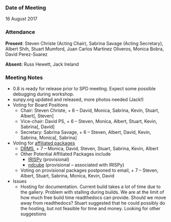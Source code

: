 ### Date of Meeting

16 August 2017

### Attendance

**Present**: Steven Christe (Acting Chair), Sabrina Savage (Acting Secretary), Albert Shih, Stuart Mumford, Juan Carlos Martinez Oliveros, Monica Bobra, David Perez-Suarez

**Absent:** Russ Hewett, Jack Ireland

### Meeting Notes

* 0.8 is ready for release prior to SPD meeting. Expect some possible debugging during workshop.
* sunpy.org updated and released, more photos needed (Jack!)
* Voting for Board Positions
  * Chair:  Steven Christe, + 6 – David, Monica, Sabrina, Kevin, Stuart, Albert[, Steven]
  * Vice-chair: David PS, + 6 – Steven, Monica, Albert, Stuart, Kevin, Sabrina[, David]
  * Secretary:  Sabrina Savage, + 6 – Steven, Albert, David, Kevin, Sabrina, Monica[, Sabrina]
* Voting for [affiliated packages](https://github.com/sunpy/sunpy-SEP/blob/master/SEP-0004.md)
  * [DRMS](https://github.com/kbg/drms), + 7 – Monica, David, Steven, Stuart, Sabrina, Kevin, Albert
  * Other Potential Affiliated Packages include
    * [IRISPy](https://github.com/sunpy/irispy) (provisional)
    * [ndcube](https://github.com/sunpy/ndcube) (provisional – associated with IRISPy)
  * Voting on provisional packages postponed to email, + 7 – Steven, Albert, Stuart, Sabrina, Monica, Kevin, David
* Issues
  * Hosting for documentation. Current build takes a lot of time due to the gallery. Problem with stalling during builds. We are at the limit of how much free build time readthedocs can provide. Should we move away from readthedocs? Stuart suggested that he could possibly do the hosting, but not feasible for time and money. Looking for other suggestions
